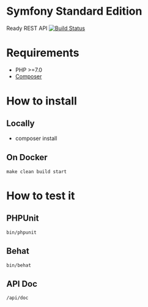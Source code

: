 Symfony Standard Edition
========================

Ready REST API
[![Build Status](https://travis-ci.org/yoannrenard/ready-api.svg?branch=master)](https://travis-ci.org/yoannrenard/ready-api)

# Requirements

- PHP >=7.0
- [Composer](https://getcomposer.org/doc/00-intro.md#globally)

# How to install

## Locally

- composer install

## On Docker

    make clean build start

# How to test it

## PHPUnit

    bin/phpunit

## Behat

    bin/behat

## API Doc

    /api/doc
